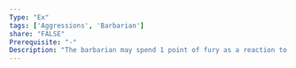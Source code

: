 ```yaml
---
Type: "Ex"
tags: ['Aggressions', 'Barbarian']
share: "FALSE"
Prerequisite: "-"
Description: "The barbarian may spend 1 point of fury as a reaction to gain a +1 bonus on his next damage roll made before the end of his next turn. This bonus increases by +1 for every 4 levels of barbarian."
---
```

